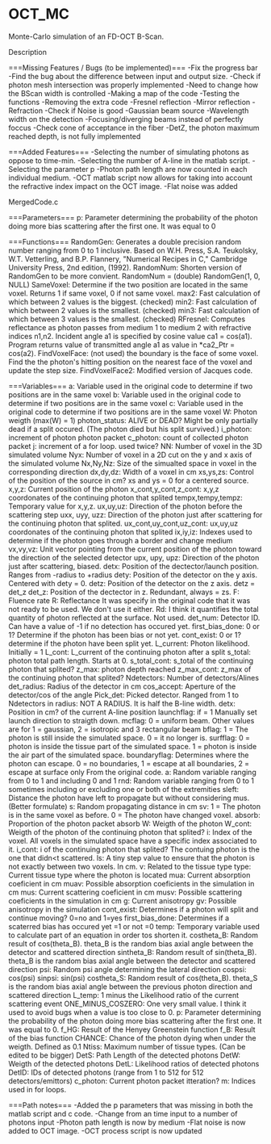 # OCT_MC
Monte-Carlo simulation of an FD-OCT B-Scan.

Description

===Missing Features / Bugs (to be implemented)===
-Fix the progress bar
-Find the bug about the difference between input and output size.
-Check if photon mesh intersection was properly implemented
-Need to change how the BScan width is controlled
-Making a map of the code
-Testing the functions
-Removing the extra code
-Fresnel reflection
-Mirror reflection
-Refraction
-Check if Noise is good
-Gaussian beam source
-Wavelength width on the detection
-Focusing/diverging beams instead of perfectly foccus
-Check cone of acceptance in the fiber
-DetZ, the photon maximum reached depth, is not fully implemented

===Added Features===
-Selecting the number of simulating photons as oppose to time-min.
-Selecting the number of A-line in the matlab script.
-Selecting the parameter p
-Photon path length are now counted in each individual medium.
-OCT matlab script now allows for taking into account the refractive index impact on the OCT image.
-Flat noise was added

MergedCode.c

===Parameters===
p: Parameter determining the probability of the photon doing more bias scattering after the first one. It was equal to 0


===Functions===
RandomGen: Generates a double precision random number ranging from 0 to 1 inclusive. Based on W.H. Press, S.A. Teukolsky, W.T. Vetterling, and B.P. Flannery, "Numerical Recipes in C," Cambridge University Press, 2nd edition, (1992).
RandomNum: Shorten version of RandomGen to be more convient. RandomNum = (double) RandomGen(1, 0, NULL)
SameVoxel: Determine if the two position are located in the same voxel. Returns 1 if same voxel, 0 if not same voxel.
max2: Fast calculation of which between 2 values is the biggest. (checked)
min2: Fast calculation of which between 2 values is the smallest. (checked)
min3: Fast calculation of which between 3 values is the smallest. (checked)
RFresnel: Computes reflectance as photon passes from medium 1 to medium 2 with refractive indices n1,n2. Incident angle a1 is specified by cosine value ca1 = cos(a1). Program returns value of transmitted angle a1 as value in *ca2_Ptr = cos(a2).
FindVoxelFace: (not used) the boundary is the face of some voxel. Find the the photon's hitting position on the nearest face of the voxel and update the step size.
FindVoxelFace2: Modified version of Jacques code. 

===Variables===
a: Variable used in the original code to determine if two positions are in the same voxel
b: Variable used in the original code to determine if two positions are in the same voxel
c: Variable used in the original code to determine if two positions are in the same voxel
W: Photon weigth (max(W) = 1)
photon_status: ALIVE or DEAD? Might be only partially dead if a split occured. (The photon died but his split survived.)
i_photon: increment of photon photon packet
c_photon: count of collected photon packet
j: increment of a for loop. used twice?
NN: Number of voxel in the 3D simulated volume
Nyx: Number of voxel in a 2D cut on the y and x axis of the simulated volume
Nx,Ny,Nz: Size of the simualted space in voxel in the corresponding direction
dx,dy,dz: Width of a voxel in cm
xs,ys,zs: Control of the position of the source in cm? xs and ys = 0 for a centered source.
x,y,z: Current position of the photon
x_cont,y_cont,z_cont: x,y,z coordonates of the continuing photon that splited
tempx,tempy,tempz: Temporary value for x,y,z.
ux,uy,uz: Direction of the photon before the scattering step
uxx, uyy, uzz: Direction of the photon just after scattering for the continuing photon that splited.
ux_cont,uy_cont,uz_cont: ux,uy,uz coordonates of the continuing photon that splited
ix,iy,iz: Indexes used to determine if the photon goes through a border and change medium
vx,vy,vz: Unit vector pointing from the current position of the photon toward the direction of the selected detector
upx, upy, upz: Direction of the photon just after scattering, biased.
detx: Position of the dectector/launch position. Ranges from -radius to +radius
dety: Position of the detector on the y axis. Centered with dety = 0.
detz: Position of the detector on the z axis. detz = det_z
det_z: Position of the dectector in z. Redundant, always = zs.
F: Fluence rate
R: Reflectance It was specify in the original code that it was not ready to be used. We don't use it either.
Rd: I think it quantifies the total quantity of photon reflected at the surface. Not used.
det_num: Detector ID. Can have a value of -1 if no detection has occured yet.
first_bias_done: 0 or 1? Determine if the photon has been bias or not yet.
cont_exist: 0 or 1? determine if the photon have been split yet.
L_current: Photon likelihood. Initially = 1
L_cont: L_current of the continuing photon after a split
s_total: photon total path length. Starts at 0.
s_total_cont: s_total of the continuing photon that splited?
z_max: photon depth reached
z_max_cont: z_max of the continuing photon that splited?
Ndetectors: Number of detectors/Alines
det_radius: Radius of the detector in cm
cos_accept: Aperture of the detector/cos of the angle
Pick_det: Picked detector. Ranged from 1 to Ndetectors in 
radius: NOT A RADIUS. It is half the B-line width.
detx: Position in cm? of the current A-line position
launchflag: if = 1 Manually set launch direction to straigth down.
mcflag: 0 = uniform beam. Other values are for 1 = gaussian, 2 = isotropic and 3 rectangular beam
bflag: 1 = The photon is still inside the simulated space. 0 = it no longer is.
surfflag: 0 = photon is inside the tissue part of the simulated space. 1 = photon is inside the air part of the simulated space.
boundaryflag: Determines where the photon can escape. 0 = no boundaries, 1 = escape at all boundaries, 2 = escape at surface only From the original code.
a: Random variable ranging from 0 to 1 and including 0 and 1
rnd: Random variable ranging from 0 to 1 sometimes including or excluding one or both of the extremities
sleft: Distance the photon have left to propagate but without considering mus. (Better formulate)
s: Random propagating distance in cm
sv: 1 = The photon is in the same voxel as before. 0 = The photon have changed voxel.
absorb: Proportion of the photon packet absorb
W: Weigth of the photon
W_cont: Weigth of the photon of the continuing photon that splited?
i: Index of the voxel. All voxels in the simulated space have a specific index associated to it.
i_cont: i of the continuing photon that splited? The contuing photon is the one that didn<t scattered.
ls: A tiny step value to ensure that the photon is not exactly between two voxels. In cm.
v: Related to the tissue type
type: Current tissue type where the photon is located
mua: Current absorption coeficient in cm
muav: Possible absorption coeficients in the simulation in cm
mus: Current scattering coeficient in cm
musv: Possible scattering coeficients in the simulation in cm
g: Current anisotropy
gv: Possible anisotropy in the simulation
cont_exist: Determines if a photon will split and continue moving? 0=no and 1=yes
first_bias_done: Determines if a scaterred bias has occured yet =1 or not =0
temp: Temporary variable used to calculate part of an equation in order tos shorten it.
costheta_B: Random result of cos(theta_B). theta_B is the random bias axial angle between the detector and scattered direction
sintheta_B: Random result of sin(theta_B). theta_B is the random bias axial angle between the detector and scattered direction
psi: Random psi angle determining the lateral direction
cospsi: cos(psi)
sinpsi: sin(psi)
costheta_S: Random result of cos(theta_B). theta_S is the random bias axial angle between the previous photon direction and scattered direction
L_temp: 1 minus the Likelihood ratio of the current scattering event
ONE_MINUS_COSZERO: One very small value. I think it used to avoid bugs when a value is too close to 0.
p: Parameter determining the probability of the photon doing more bias scattering after the first one. It was equal to 0.
f_HG: Result of the Henyey Greenstein function
f_B: Result of the bias function
CHANCE: Chance of the photon dying when under the weigth. Defined as 0.1
Ntiss: Maximum number of tissue types. (Can be edited to be bigger)
DetS: Path Length of the detected photons
DetW: Weigth of the detected photons
DetL: Likelihood ratios of detected photons
DetID: IDs of detected photons (range from 1 to 512 for 512 detectors/emittors)
c_photon: Current photon packet itteration?
m: Indices used in for loops.

===Path notes===
-Added the p parameters that was missing in both the matlab script and c code.
-Change from an time input to a number of photons input
-Photon path length is now by medium
-Flat noise is now added to OCT image.
-OCT process script is now updated


